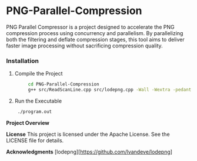 # PNG-Parallel-Compression

PNG Parallel Compressor is a project designed to accelerate the PNG compression process using concurrency and parallelism. By parallelizing both the filtering and deflate compression stages, this tool aims to deliver faster image processing without sacrificing compression quality.

### Installation

1. Compile the Project
     ```bash
          cd PNG-Parallel-Compression
          g++ src/ReadScanLine.cpp src/lodepng.cpp -Wall -Wextra -pedantic -ansi -O3 -o program.out
     ```

2. Run the Executable
   ```bash
    ./program.out
   ```

**Project Overview**

**License**
This project is licensed under the Apache License. See the LICENSE file for details.
 
**Acknowledgments**
[lodepng][https://github.com/lvandeve/lodepng]
